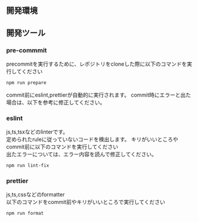 ## 開発環境


## 開発ツール
### pre-commmit
precommitを実行するために、レポジトリをcloneした際に以下のコマンドを実行してください
```bash
npm run prepare
```
commit前にeslint,prettierが自動的に実行されます。
commit時にエラーと出た場合は、以下を参考に修正してください。

### eslint
js,ts,tsxなどのlinterです。  
定められたruleに従っていないコードを検出します。
キリがいいところやcommit前に以下のコマンドを実行してください  
出たエラーについては、エラー内容を読んで修正してください。
```bash
npm run lint-fix
```

### prettier
js,ts,cssなどのformatter  
以下のコマンドをcommit前やキリがいいところで実行してください
```bash
npm run format
```
